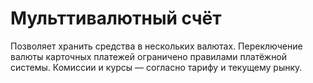 # Мульттивалютный счёт
Позволяет хранить средства в нескольких валютах. Переключение валюты карточных платежей ограничено правилами платёжной системы.
Комиссии и курсы — согласно тарифу и текущему рынку.
